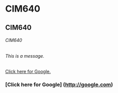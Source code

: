 # CIM640

## CIM640

###### CIM640
###### This is a message.
[Click here for Google.](http://google.com)

### [Click here for Google] (http://google.com)